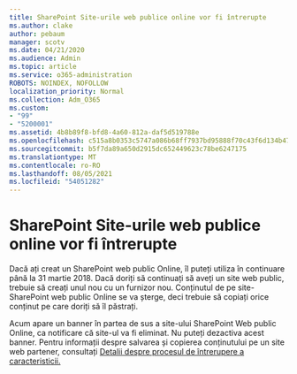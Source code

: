 ```yaml
---
title: SharePoint Site-urile web publice online vor fi întrerupte
ms.author: clake
author: pebaum
manager: scotv
ms.date: 04/21/2020
ms.audience: Admin
ms.topic: article
ms.service: o365-administration
ROBOTS: NOINDEX, NOFOLLOW
localization_priority: Normal
ms.collection: Adm_O365
ms.custom:
- "99"
- "5200001"
ms.assetid: 4b8b89f8-bfd8-4a60-812a-daf5d519788e
ms.openlocfilehash: c515a8b0353c5747a086b68ff7937bd95888f70c43f6d134b4756653e2177b0b
ms.sourcegitcommit: b5f7da89a650d2915dc652449623c78be6247175
ms.translationtype: MT
ms.contentlocale: ro-RO
ms.lasthandoff: 08/05/2021
ms.locfileid: "54051282"
---
```

# <a name="sharepoint-online-public-websites-are-being-discontinued"></a>SharePoint Site-urile web publice online vor fi întrerupte

Dacă ați creat un SharePoint web public Online, îl puteți utiliza în continuare până la 31 martie 2018. Dacă doriți să continuați să aveți un site web public, trebuie să creați unul nou cu un furnizor nou. Conținutul de pe site-SharePoint web public Online se va șterge, deci trebuie să copiați orice conținut pe care doriți să îl păstrați.
  
Acum apare un banner în partea de sus a site-ului SharePoint Web public Online, ca notificare că site-ul va fi eliminat. Nu puteți dezactiva acest banner. Pentru informații despre salvarea și copierea conținutului pe un site web partener, consultați [Detalii despre procesul de întrerupere a caracteristicii.](https://go.microsoft.com/fwlink/?linkid=866980)
  